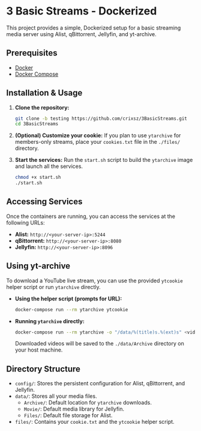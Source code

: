 # 3 Basic Streams - Dockerized

This project provides a simple, Dockerized setup for a basic streaming media server using Alist, qBittorrent, Jellyfin, and yt-archive.

## Prerequisites

-   [Docker](https://docs.docker.com/get-docker/)
-   [Docker Compose](https://docs.docker.com/compose/install/)

## Installation & Usage

1.  **Clone the repository:**
    ```bash
    git clone -b testing https://github.com/crixsz/3BasicStreams.git
    cd 3BasicStreams
    ```

2.  **(Optional) Customize your cookie:**
    If you plan to use `ytarchive` for members-only streams, place your `cookies.txt` file in the `./files/` directory.

3.  **Start the services:**
    Run the `start.sh` script to build the `ytarchive` image and launch all the services.
    ```bash
    chmod +x start.sh
    ./start.sh
    ```

## Accessing Services

Once the containers are running, you can access the services at the following URLs:

-   **Alist:** `http://<your-server-ip>:5244`
-   **qBittorrent:** `http://<your-server-ip>:8080`
-   **Jellyfin:** `http://<your-server-ip>:8096`

## Using yt-archive

To download a YouTube live stream, you can use the provided `ytcookie` helper script or run `ytarchive` directly.

-   **Using the helper script (prompts for URL):**
    ```bash
    docker-compose run --rm ytarchive ytcookie
    ```

-   **Running `ytarchive` directly:**
    ```bash
    docker-compose run --rm ytarchive -o "/data/%(title)s.%(ext)s" <video-url>
    ```
    Downloaded videos will be saved to the `./data/Archive` directory on your host machine.

## Directory Structure

-   `config/`: Stores the persistent configuration for Alist, qBittorrent, and Jellyfin.
-   `data/`: Stores all your media files.
    -   `Archive/`: Default location for `ytarchive` downloads.
    -   `Movie/`: Default media library for Jellyfin.
    -   `Files/`: Default file storage for Alist.
-   `files/`: Contains your `cookie.txt` and the `ytcookie` helper script.